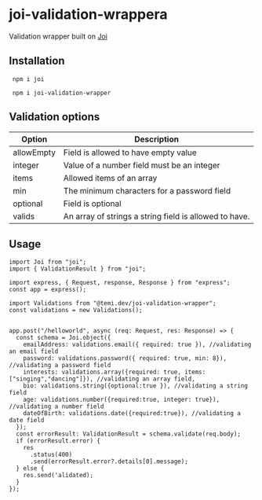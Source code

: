 # joi-validation-wrappera

Validation wrapper built on [Joi](https://www.npmjs.com/package/joi)

## Installation

```` npm i joi````

```` npm i joi-validation-wrapper````

## Validation options

| Option | Description |
| --- | --- |
| allowEmpty | Field is allowed to have empty value |
| integer | Value of a number field must be an integer  |
| items | Allowed items of an array  |
| min | The minimum characters for a password field |
| optional | Field is optional  |
| valids | An array of strings  a string field is allowed to have.  |

## Usage

````
import Joi from "joi";
import { ValidationResult } from "joi";

import express, { Request, response, Response } from "express";
const app = express();

import Validations from "@temi.dev/joi-validation-wrapper";
const validations = new Validations();


app.post("/helloworld", async (req: Request, res: Response) => {
  const schema = Joi.object({
    emailAddress: validations.email({ required: true }), //validating an email field
    password: validations.password({ required: true, min: 8}), //validating a password field
    interests: validations.array({required: true, items: ["singing","dancing"]}), //validating an array field,
    bio: validations.string({optional:true }), //validating a string field
    age: validations.number({required:true, integer: true}), //validating a number field
    dateOfBirth: validations.date({required:true}), //validating a date field
  });
  const errorResult: ValidationResult = schema.validate(req.body);
  if (errorResult.error) {
    res
      .status(400)
      .send(errorResult.error?.details[0].message);
  } else {
    res.send('alidated);
  }
});
````

